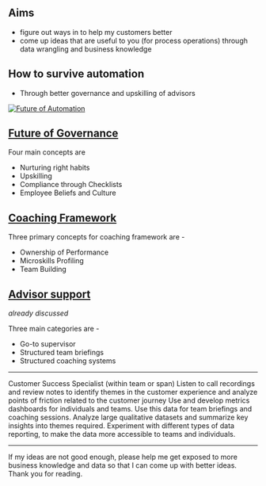 ## Aims
- figure out ways in to help my customers better 
- come up ideas that are useful to you (for process operations) through data wrangling and business knowledge


## How to survive automation
- Through better governance and upskilling of advisors

[![Future of Automation ](http://img.youtube.com/vi/O5JSZ2U-51g/0.jpg)](http://www.youtube.com/watch?v=O5JSZ2U-51g)


## [Future of Governance](../governance_future.md) 
Four main concepts are
- Nurturing right habits
- Upskilling
- Compliance through Checklists
- Employee Beliefs and Culture

## [Coaching Framework](../coaching_framework.md)
Three primary concepts for coaching framework are - 
- Ownership of Performance
- Microskills Profiling
- Team Building

## [Advisor support](../advisor_support_ppt.md)
*already discussed* 

Three main categories are - 
- Go-to supervisor
- Structured team briefings
- Structured coaching systems


-----------

Customer Success Specialist (within team or span)
Listen to call recordings and review notes to identify themes in the customer experience and analyze points of friction related to the customer journey
Use and develop metrics dashboards for individuals and teams. Use this data for team briefings and coaching sessions.
Analyze large qualitative datasets and summarize key insights into themes required.
Experiment with different types of data reporting, to make the data more accessible to teams and individuals.

----------

If my ideas are not good enough, please help me get exposed to more business knowledge and data so that I can come up with better ideas. Thank you for reading.




